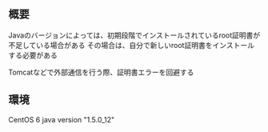 ## 概要
Javaのバージョンによっては、初期段階でインストールされているroot証明書が不足している場合がある
その場合は、自分で新しいroot証明書をインストールする必要がある

Tomcatなどで外部通信を行う際、証明書エラーを回避する

## 環境
CentOS 6
java version "1.5.0_12"